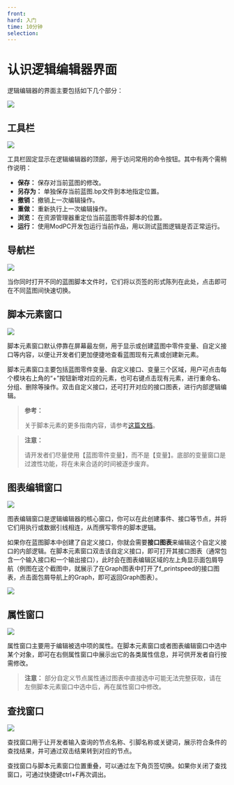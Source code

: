 ```yaml
---
front: 
hard: 入门
time: 10分钟
selection: 
---
```


# 认识逻辑编辑器界面

逻辑编辑器的界面主要包括如下几个部分：

![](./images/new_docs/A15.png)

## 工具栏

![](./images/new_docs/A16.png)

工具栏固定显示在逻辑编辑器的顶部，用于访问常用的命令按钮。其中有两个需稍作说明：

- **保存：** 保存对当前蓝图的修改。
- **另存为：** 单独保存当前蓝图.bp文件到本地指定位置。
- **撤销：** 撤销上一次编辑操作。
- **重做：** 重新执行上一次编辑操作。
- **浏览：** 在资源管理器重定位当前蓝图零件脚本的位置。
- **运行：** 使用ModPC开发包运行当前作品，用以测试蓝图逻辑是否正常运行。

## 导航栏

![](./images/new_docs/A17.png)

当你同时打开不同的蓝图脚本文件时，它们将以页签的形式陈列在此处，点击即可在不同蓝图间快速切换。

## 脚本元素窗口

![](./images/new_docs/A18.png)

脚本元素窗口默认停靠在屏幕最左侧，用于显示或创建蓝图中零件变量、自定义接口等内容，以便让开发者们更加便捷地查看蓝图现有元素或创建新元素。

脚本元素窗口主要包括蓝图零件变量、自定义接口、变量三个区域，用户可点击每个模块右上角的“+”按钮新增对应的元素，也可右键点击现有元素，进行重命名、分组、删除等操作。双击自定义接口，还可打开对应的接口图表，进行内部逻辑编辑。

> **参考：**
> 
> 关于脚本元素的更多指南内容，请参考[这篇文档](./40-事件、接口、变量.md)。

> **注意：**
> 
> 请开发者们尽量使用【蓝图零件变量】，而不是【变量】。底部的变量窗口是过渡性功能，将在未来合适的时间被逐步废弃。

## 图表编辑窗口

![](./images/new_docs/A19.png)

图表编辑窗口是逻辑编辑器的核心窗口，你可以在此创建事件、接口等节点，并将它们用执行或数据引线相连，从而撰写零件的脚本逻辑。

如果你在蓝图脚本中创建了自定义接口，你就会需要**接口图表**来编辑这个自定义接口的内部逻辑。在脚本元素窗口双击该自定义接口，即可打开其接口图表（通常包含一个输入接口和一个输出接口），此时会在图表编辑区域的左上角显示面包屑导航（例图在这个截图中，就展示了在Graph图表中打开了f_printspeed的接口图表，点击面包屑导航上的Graph，即可返回Graph图表）。

![](./images/new_docs/B1.gif)

## 属性窗口

![](./images/new_docs/A20.png)

属性窗口主要用于编辑被选中项的属性。在脚本元素窗口或者图表编辑窗口中选中某个对象，即可在右侧属性窗口中展示出它的各类属性信息，并可供开发者自行按需修改。

>**注意：**
>部分自定义节点属性通过图表中直接选中可能无法完整获取，请在左侧脚本元素窗口中选中后，再在属性窗口中修改。

## 查找窗口

![](./images/new_docs/A21.png)

查找窗口用于让开发者输入查询的节点名称、引脚名称或关键词，展示符合条件的查找结果，并可通过双击结果转到对应的节点。

查找窗口与脚本元素窗口位置重叠，可以通过左下角页签切换。如果你关闭了查找窗口，可通过快捷键ctrl+F再次调出。
